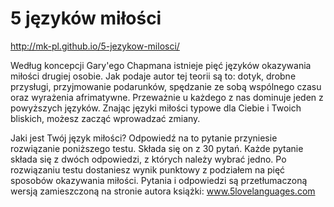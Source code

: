 # 5 języków miłości

http://mk-pl.github.io/5-jezykow-milosci/

Według koncepcji Gary'ego Chapmana istnieje pięć języków okazywania miłości drugiej osobie. Jak podaje autor tej teorii są to: dotyk, drobne przysługi, przyjmowanie podarunków, spędzanie ze sobą wspólnego czasu oraz wyrażenia afrimatywne. Przeważnie u każdego z nas dominuje jeden z powyższych języków. Znając języki miłości typowe dla Ciebie i Twoich bliskich, możesz zacząć wprowadzać zmiany.

Jaki jest Twój język miłości? Odpowiedź na to pytanie przyniesie rozwiązanie poniższego testu. Składa się on z 30 pytań. Każde pytanie składa się z dwóch odpowiedzi, z których należy wybrać jedno. Po rozwiązaniu testu dostaniesz wynik punktowy z podziałem na pięć sposobów okazywania miłości. Pytania i odpowiedzi są przetłumaczoną wersją zamieszczoną na stronie autora książki: <a href="http://www.5lovelanguages.com">www.5lovelanguages.com</a>
